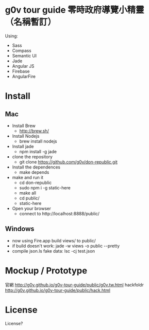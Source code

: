 g0v tour guide 零時政府導覽小精靈（名稱暫訂）
============
Using:
* Sass
* Compass
* Semantic UI
* Jade
* Angular JS
* Firebase
* AngularFire

Install
============
Mac
------------
* Install Brew
    * http://brew.sh/
* Install Nodejs
    * brew install nodejs
* Install jade
    * npm install -g jade
* clone the repository
   * git clone https://github.com/g0v/don-republic.git
* Install the dependences
   * make depends
* make and run it
  * cd don-republic
  * sudo npm i -g static-here
  * make all
  * cd public/
  * static-here
* Open your browser
    * connect to http://localhost:8888/public/

Windows
------------
* now using Fire.app build views/ to public/
* if build doesn't work: jade -w views -o public --pretty
* compile json.ls fake data: lsc -cj test.json

Mockup / Prototype
============
官網 http://g0v.github.io/g0v-tour-guide/public/g0v.tw.html
hackfoldr http://g0v.github.io/g0v-tour-guide/public/hack.html

License
============
License?

